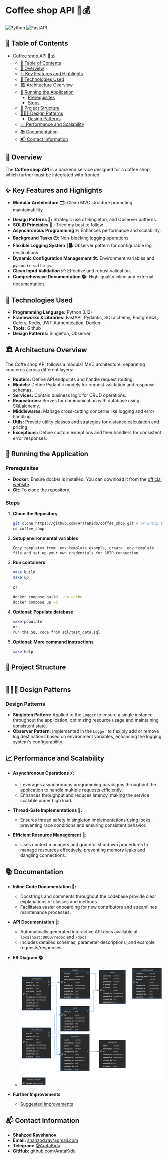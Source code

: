 # Coffee shop API 🚚💰

![Python](https://img.shields.io/badge/Python-3.12.5+-blue?style=for-the-badge&logo=python)
![FastAPI](https://img.shields.io/badge/FastAPI-0.109.2-green?style=for-the-badge&logo=fastapi)

## 📄 Table of Contents
- [Coffee shop API 🚚💰](#coffee-shop-api-)
  - [📄 Table of Contents](#-table-of-contents)
  - [🎯 Overview](#-overview)
  - [✨ Key Features and Highlights](#-key-features-and-highlights)
  - [🔧 Technologies Used](#-technologies-used)
  - [🏛 Architecture Overview](#-architecture-overview)
  - [🚀 Running the Application](#-running-the-application)
    - [Prerequisites](#prerequisites)
    - [Steps](#steps)
  - [📝 Project Structure](#-project-structure)
  - [👷🏻‍♂ Design Patterns](#-design-patterns)
    - [Design Patterns](#design-patterns)
  - [📈 Performance and Scalability](#-performance-and-scalability)
  - [📚 Documentation](#-documentation)
  - [📬 Contact Information](#-contact-information)

## 🎯 Overview

The **Coffee shop API** is a backend service designed for a coffee shop, which further must be integrated with fronted.

## ✨ Key Features and Highlights

- **Modular Architecture 🗂️:** Clean MVC structure promoting maintainability.
<!-- - **SOLID Principles 🎯:** Strong adherence, especially in Dependency Injection. -->
- **Design Patterns 🧩:** Strategic use of Singleton, and Observer patterns.
- **SOLID Principles 🧩** : Tried my best to follow
- **Asynchronous Programming ⚡:** Enhances performance and scalability.
- **Background Tasks 🕒:** Non-blocking logging operations.
- **Flexible Logging System 📜🖥️:** Observer pattern for configurable log destinations.
- **Dynamic Configuration Management 🛠️:** Environment variables and `pydantic-settings`.
- **Clean Input Validation ✅:** Effective and robust validation.
- **Comprehensive Documentation 📚:** High-quality inline and external documentation.

## 🔧 Technologies Used

- **Programming Language:** Python 3.12+
- **Frameworks & Libraries:** FastAPI, Pydantic, SQLalchemy, PostgreSQL, Celery, Redis, JWT Authentication, Docker
- **Tools:** Github
- **Design Patterns:** Singleton, Observer


## 🏛 Architecture Overview

The Coffe shop API follows a modular MVC architecture, separating concerns across different layers:

- **Routers:** Define API endpoints and handle request routing.
- **Models:** Define Pydantic models for request validation and response schemas.
- **Services:** Contain business logic for CRUD operations.
- **Repositories:** Serves for communication with database using SQLalchemy.
- **Middlewares:** Manage cross-cutting concerns like logging and error handling.
- **Utils:** Provide utility classes and strategies for distance calculation and pricing.
- **Exceptions:** Define custom exceptions and their handlers for consistent error responses.

## 🚀 Running the Application

### Prerequisites

- **Docker**: Ensure docker is installed. You can download it from the [official website](https://www.python.org/downloads/).
- **Git**: To clone the repository.

### Steps

1. **Clone the Repository**
    ```bash
    git clone https://github.com/ArataKido/coffee_shop.git # or unzip the file you downloaded
    cd coffee_shop
    ```

2. **Setup environmental variables**
    ```
    Copy templates from .env.template.example, create .env.template file and set up your own credentials for SMTP connection
    ```

3. **Run containers**
    ```bash
    make build
    make up
    ```
    or

    ```bash
    docker compose build --no-cache
    docker compose up -d
    ```

5. **Optional: Populate database**
    ```bash
    make populate
    or
    run the SQL code from sql/test_data.sql
    ```

6. **Optional: More command instructions**
    ```bash
    make help
    ```

## 📝 Project Structure

```plaintext
```

## 👷🏻‍♂ Design Patterns 

### Design Patterns

- **Singleton Pattern:** Applied to the `Logger` to ensure a single instance throughout the application, optimizing resource usage and maintaining consistent state.
- **Observer Pattern:** Implemented in the `Logger` to flexibly add or remove log destinations based on environment variables, enhancing the logging system's configurability.




## 📈 Performance and Scalability
- **Asynchronous Operations ⚡:**
  - Leverages asynchronous programming paradigms throughout the application to handle multiple requests efficiently.
  - Enhances throughput and reduces latency, making the service scalable under high load.
  
- **Thread-Safe Implementations 🧵:**
  - Ensures thread safety in singleton implementations using locks, preventing race conditions and ensuring consistent behavior.
  
- **Efficient Resource Management 🔄:**
  - Uses context managers and graceful shutdown procedures to manage resources effectively, preventing memory leaks and dangling connections.

## 📚 Documentation

- **Inline Code Documentation 📖:**
  - Docstrings and comments throughout the codebase provide clear explanations of classes and methods.
  - Facilitates easier onboarding for new contributors and streamlines maintenance processes.

- **API Documentation 📝:**
  - Automatically generated interactive API docs available at `localhost:8000/redoc` and `/docs`
  - Includes detailed schemas, parameter descriptions, and example requests/responses.
- **ER Diagram 📚**
  - ![image](docs/diagram.svg)
- **Further Improvements**
  - [Suggested improvements](docs/improvements.md)

## 📬 Contact Information

- **Shahzod Ravshanov**
- **Email:** [shahzod.rav@gmail.com](mailto:shahzod.rav@gmail.com)
- **Telegram:** [@ArataKido](https://t.me/aratakido)
- **GitHub:** [github.com/ArataKido](https://github.com/ArataKido)

